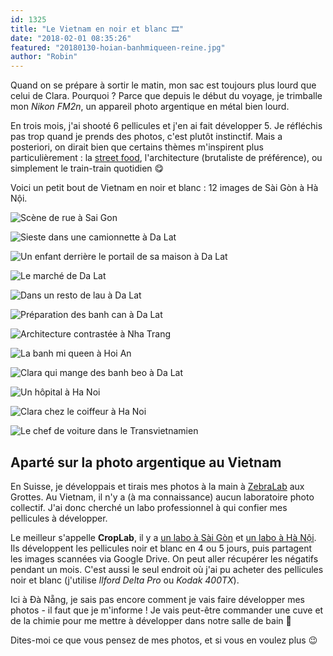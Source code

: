 ```yaml
---
id: 1325
title: "Le Vietnam en noir et blanc 🎞"
date: "2018-02-01 08:35:26"
featured: "20180130-hoian-banhmiqueen-reine.jpg"
author: "Robin"
---
```


Quand on se prépare à sortir le matin, mon sac est toujours plus lourd que celui
de Clara. Pourquoi ? Parce que depuis le début du voyage, je trimballe mon
_Nikon FM2n_, un appareil photo argentique en métal bien lourd.

En trois mois, j'ai shooté 6 pellicules et j'en ai fait développer 5. Je
réfléchis pas trop quand je prends des photos, c'est plutôt instinctif. Mais a
posteriori, on dirait bien que certains thèmes m'inspirent plus particulièrement
: la [street food](/vous-avez-dit-street-food/), l'architecture (brutaliste de
préférence), ou simplement le train-train quotidien 😋

Voici un petit bout de Vietnam en noir et blanc : 12 images de Sài Gòn à Hà Nội.

![Scène de rue à Sai Gon](20180130-saigon-rue.jpg)

![Sieste dans une camionnette à Da Lat](20180130-dalat-camionnette-dodo.jpg)

![Un enfant derrière le portail de sa maison à Da Lat](20180130-dalat-coco-homestay-enfant.jpg)

![Le marché de Da Lat](20180130-dalat-marche.jpg)

![Dans un resto de lau à Da Lat](20180130-dalat-street-food-lau.jpg)

![Préparation des banh can à Da Lat](20180130-dalat-street-food-banh-can.jpg)

![Architecture contrastée à Nha Trang](20180130-nhatrang-immeuble.jpg)

![La banh mi queen à Hoi An](20180130-hoian-banhmiqueen-reine.jpg)

![Clara qui mange des banh beo à Da Lat](20180130-dalat-banh-beo-clara-2.jpg)

![Un hôpital à Ha Noi](20180130-hanoi-hopital-1.jpg)

![Clara chez le coiffeur à Ha Noi](20180130-hanoi-clara-coiffeur-miroir-1.jpg)

![Le chef de voiture dans le Transvietnamien](20180130-hanoi-saigon-train-couloir-1.jpg)

## Aparté sur la photo argentique au Vietnam

En Suisse, je développais et tirais mes photos à la main à
[ZebraLab](http://zebralab.info/) aux Grottes. Au Vietnam, il n'y a (à ma
connaissance) aucun laboratoire photo collectif. J'ai donc cherché un labo
professionnel à qui confier mes pellicules à développer.

Le meilleur s'appelle **CropLab**, il y a
[un labo à Sài Gòn](https://www.facebook.com/CropLab) et
[un labo à Hà Nội](https://www.facebook.com/CroplabHaNoi/). Ils développent les
pellicules noir et blanc en 4 ou 5 jours, puis partagent les images scannées via
Google Drive. On peut aller récupérer les négatifs pendant un mois. C'est aussi
le seul endroit où j'ai pu acheter des pellicules noir et blanc (j'utilise
_Ilford Delta Pro_ ou _Kodak 400TX_).

Ici à Đà Nẵng, je sais pas encore comment je vais faire développer mes photos -
il faut que je m'informe ! Je vais peut-être commander une cuve et de la chimie
pour me mettre à développer dans notre salle de bain 🚿

Dites-moi ce que vous pensez de mes photos, et si vous en voulez plus 😉
